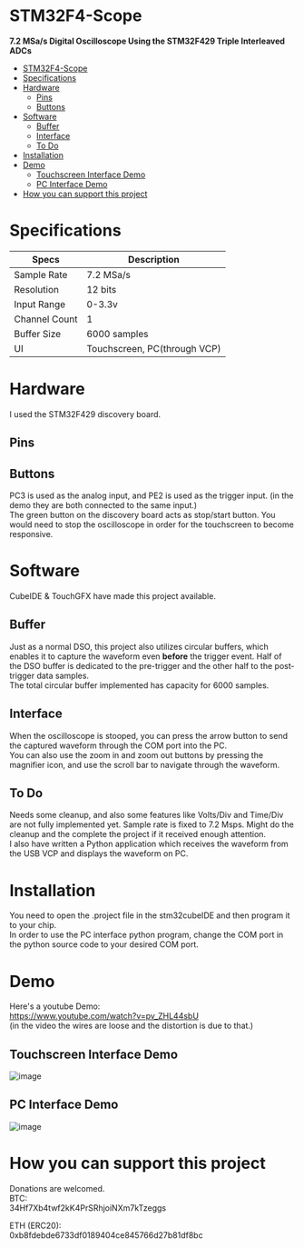 # STM32F4-Scope
**7.2 MSa/s Digital Oscilloscope Using the STM32F429 Triple Interleaved ADCs**

- [STM32F4-Scope](#stm32f4-scope)
- [Specifications](#specifications)
- [Hardware](#hardware)
  * [Pins](#pins)
  * [Buttons](#buttons)
- [Software](#software)
  * [Buffer](#buffer)
  * [Interface](#interface)
  * [To Do](#to-do)
- [Installation](#installation)
- [Demo](#demo)
  * [Touchscreen Interface Demo](#touchscreen-interface-demo)
  * [PC Interface Demo](#pc-interface-demo)
- [How you can support this project](#how-you-can-support-this-project)




# Specifications
| Specs | Description |
| ----- | ----------- |
| Sample Rate | 7.2 MSa/s |
| Resolution | 12 bits |
| Input Range | 0-3.3v |
| Channel Count | 1 |
| Buffer Size | 6000 samples |
| UI | Touchscreen, PC(through VCP) |

# Hardware
I used the STM32F429 discovery board. <br>
## Pins

## Buttons
PC3 is used as the analog input, and PE2 is used as the trigger input. (in the demo they are both connected to the same input.) <br>
The green button on the discovery board acts as stop/start button. You would need to stop the oscilloscope in order for the touchscreen to become responsive. <br>

# Software
CubeIDE & TouchGFX have made this project available. <br>
## Buffer
Just as a normal DSO, this project also utilizes circular buffers, which enables it to capture the waveform even **before** the trigger event. Half of the DSO buffer is dedicated to the pre-trigger and the other half to the post-trigger data samples. <br>
The total circular buffer implemented has capacity for 6000 samples. <br>
## Interface
When the oscilloscope is stooped, you can press the arrow button to send the captured waveform through the COM port into the PC. <br>
You can also use the zoom in and zoom out buttons by pressing the magnifier icon, and use the scroll bar to navigate through the waveform. <br>
## To Do
Needs some cleanup, and also some features like Volts/Div and Time/Div are not fully implemented yet. Sample rate is fixed to 7.2 Msps. Might do the cleanup and the complete the project if it received enough attention. <br>
I also have written a Python application which receives the waveform from the USB VCP and displays the waveform on PC.

# Installation
You need to open the .project file in the stm32cubeIDE and then program it to your chip. <br>
In order to use the PC interface python program, change the COM port in the python source code to your desired COM port.

# Demo
Here's a youtube Demo:<br>
https://www.youtube.com/watch?v=pv_ZHL44sbU<br>
(in the video the wires are loose and the distortion is due to that.)<br>
## Touchscreen Interface Demo
![image](https://user-images.githubusercontent.com/8644346/178038125-e4bdb67a-f545-4dda-a86f-d97f4b7a3c98.png) <br>
## PC Interface Demo
![image](https://user-images.githubusercontent.com/8644346/186186668-074957f8-7df2-4b6a-9288-2991fcd593d2.png)


# How you can support this project
Donations are welcomed.<br>
BTC:<br>
34Hf7Xb4twf2kK4PrSRhjoiNXm7kTzeggs

ETH (ERC20):<br>
0xb8fdebde6733df0189404ce845766d27b81df8bc
